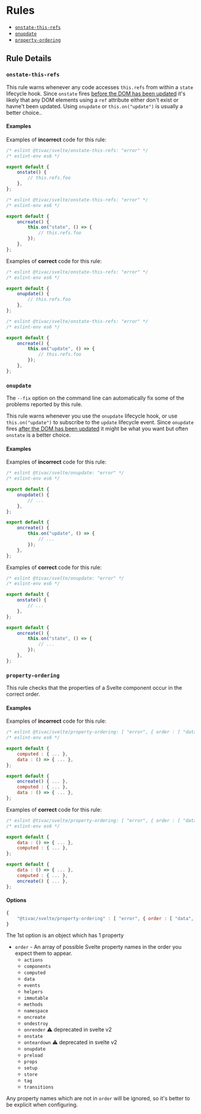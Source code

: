 # Rules

- [`onstate-this-refs`](#onstate-this-refs)
- [`onupdate`](#onupdate)
- [`property-ordering`](#property-ordering)

## Rule Details

### `onstate-this-refs`

This rule warns whenever any code accesses `this.refs` from within a `state` lifecycle hook. Since `onstate` fires [before the DOM has been updated](https://svelte.technology/guide#lifecycle-hooks) it's likely that any DOM elements using a `ref` attribute either don't exist or havne't been updated. Using `onupdate` or `this.on("update")` is usually a better choice..

#### Examples

Examples of **incorrect** code for this rule:

```js
/* eslint @tivac/svelte/onstate-this-refs: "error" */
/* eslint-env es6 */

export default {
    onstate() {
        // this.refs.foo
    },
};
```

```js
/* eslint @tivac/svelte/onstate-this-refs: "error" */
/* eslint-env es6 */

export default {
    oncreate() {
        this.on("state", () => {
            // this.refs.foo
        });
    },
};
```

Examples of **correct** code for this rule:

```js
/* eslint @tivac/svelte/onstate-this-refs: "error" */
/* eslint-env es6 */

export default {
    onupdate() {
        // this.refs.foo
    },
};
```

```js
/* eslint @tivac/svelte/onstate-this-refs: "error" */
/* eslint-env es6 */

export default {
    oncreate() {
        this.on("update", () => {
            // this.refs.foo
        });
    },
};
```

### `onupdate`

The `--fix` option on the command line can automatically fix some of the problems reported by this rule.

This rule warns whenever you use the `onupdate` lifecycle hook, or use `this.on("update")` to subscribe to the `update` lifecycle event. Since `onupdate` fires [after the DOM has been updated](https://svelte.technology/guide#lifecycle-hooks) it might be what you want but often `onstate` is a better choice.

#### Examples

Examples of **incorrect** code for this rule:

```js
/* eslint @tivac/svelte/onupdate: "error" */
/* eslint-env es6 */

export default {
    onupdate() {
        // ...
    },
};

export default {
    oncreate() {
        this.on("update", () => {
            // ...
        });
    },
};
```

Examples of **correct** code for this rule:

```js
/* eslint @tivac/svelte/onupdate: "error" */
/* eslint-env es6 */

export default {
    onstate() {
        // ...
    },
};

export default {
    oncreate() {
        this.on("state", () => {
            // ...
        });
    },
};
```

### `property-ordering`

This rule checks that the properties of a Svelte component occur in the correct order.

#### Examples

Examples of **incorrect** code for this rule:

```js
/* eslint @tivac/svelte/property-ordering: [ "error", { order : [ "data", "computed", "oncreate" ] } ] */
/* eslint-env es6 */

export default {
    computed : { ... },
    data : () => { ... },
};

export default {
    oncreate() { ... },
    computed : { ... },
    data : () => { ... },
};
```

Examples of **correct** code for this rule:

```js
/* eslint @tivac/svelte/property-ordering: [ "error", { order : [ "data", "computed", "oncreate" ] } ] */
/* eslint-env es6 */

export default {
    data : () => { ... },
    computed : { ... },
};

export default {
    data : () => { ... },
    computed : { ... },
    oncreate() { ... },
};
```

#### Options

```js
{
    "@tivac/svelte/property-ordering" : [ "error", { order : [ "data", "computed" ] } ]
}
```

The 1st option is an object which has 1 property

- `order` - An array of possible Svelte property names in the order you expect them to appear.
    - `actions`
    - `components`
    - `computed`
    - `data`
    - `events`
    - `helpers`
    - `immutable`
    - `methods`
    - `namespace`
    - `oncreate`
    - `ondestroy`
    - `onrender` :warning: deprecated in svelte v2
    - `onstate`
    - `onteardown` :warning: deprecated in svelte v2
    - `onupdate`
    - `preload`
    - `props`
    - `setup`
    - `store`
    - `tag`
    - `transitions`

Any property names which are not in `order` will be ignored, so it's better to be explicit when configuring.


